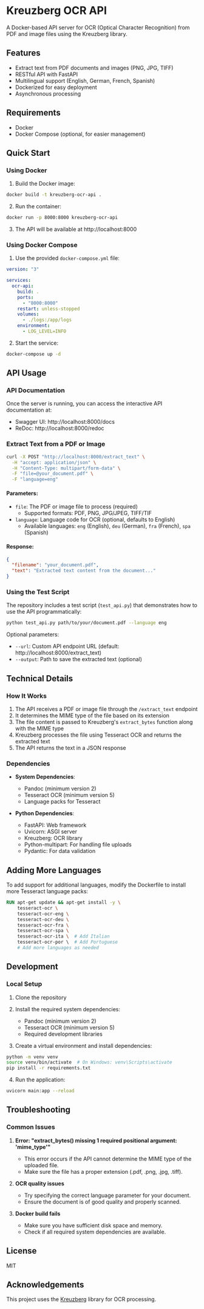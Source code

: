 # Kreuzberg OCR API

A Docker-based API server for OCR (Optical Character Recognition) from PDF and image files using the Kreuzberg library.

## Features

- Extract text from PDF documents and images (PNG, JPG, TIFF)
- RESTful API with FastAPI
- Multilingual support (English, German, French, Spanish)
- Dockerized for easy deployment
- Asynchronous processing

## Requirements

- Docker
- Docker Compose (optional, for easier management)

## Quick Start

### Using Docker

1. Build the Docker image:

```bash
docker build -t kreuzberg-ocr-api .
```

2. Run the container:

```bash
docker run -p 8000:8000 kreuzberg-ocr-api
```

3. The API will be available at http://localhost:8000

### Using Docker Compose

1. Use the provided `docker-compose.yml` file:

```yaml
version: "3"

services:
  ocr-api:
    build: .
    ports:
      - "8000:8000"
    restart: unless-stopped
    volumes:
      - ./logs:/app/logs
    environment:
      - LOG_LEVEL=INFO
```

2. Start the service:

```bash
docker-compose up -d
```

## API Usage

### API Documentation

Once the server is running, you can access the interactive API documentation at:

- Swagger UI: http://localhost:8000/docs
- ReDoc: http://localhost:8000/redoc

### Extract Text from a PDF or Image

```bash
curl -X POST "http://localhost:8000/extract_text" \
  -H "accept: application/json" \
  -H "Content-Type: multipart/form-data" \
  -F "file=@your_document.pdf" \
  -F "language=eng"
```

#### Parameters:

- `file`: The PDF or image file to process (required)
  - Supported formats: PDF, PNG, JPG/JPEG, TIFF/TIF
- `language`: Language code for OCR (optional, defaults to English)
  - Available languages: `eng` (English), `deu` (German), `fra` (French), `spa` (Spanish)

#### Response:

```json
{
  "filename": "your_document.pdf",
  "text": "Extracted text content from the document..."
}
```

### Using the Test Script

The repository includes a test script (`test_api.py`) that demonstrates how to use the API programmatically:

```bash
python test_api.py path/to/your/document.pdf --language eng
```

Optional parameters:

- `--url`: Custom API endpoint URL (default: http://localhost:8000/extract_text)
- `--output`: Path to save the extracted text (optional)

## Technical Details

### How It Works

1. The API receives a PDF or image file through the `/extract_text` endpoint
2. It determines the MIME type of the file based on its extension
3. The file content is passed to Kreuzberg's `extract_bytes` function along with the MIME type
4. Kreuzberg processes the file using Tesseract OCR and returns the extracted text
5. The API returns the text in a JSON response

### Dependencies

- **System Dependencies**:

  - Pandoc (minimum version 2)
  - Tesseract OCR (minimum version 5)
  - Language packs for Tesseract

- **Python Dependencies**:
  - FastAPI: Web framework
  - Uvicorn: ASGI server
  - Kreuzberg: OCR library
  - Python-multipart: For handling file uploads
  - Pydantic: For data validation

## Adding More Languages

To add support for additional languages, modify the Dockerfile to install more Tesseract language packs:

```dockerfile
RUN apt-get update && apt-get install -y \
    tesseract-ocr \
    tesseract-ocr-eng \
    tesseract-ocr-deu \
    tesseract-ocr-fra \
    tesseract-ocr-spa \
    tesseract-ocr-ita \  # Add Italian
    tesseract-ocr-por \  # Add Portuguese
    # Add more languages as needed
```

## Development

### Local Setup

1. Clone the repository
2. Install the required system dependencies:

   - Pandoc (minimum version 2)
   - Tesseract OCR (minimum version 5)
   - Required development libraries

3. Create a virtual environment and install dependencies:

```bash
python -m venv venv
source venv/bin/activate  # On Windows: venv\Scripts\activate
pip install -r requirements.txt
```

4. Run the application:

```bash
uvicorn main:app --reload
```

## Troubleshooting

### Common Issues

1. **Error: "extract_bytes() missing 1 required positional argument: 'mime_type'"**

   - This error occurs if the API cannot determine the MIME type of the uploaded file.
   - Make sure the file has a proper extension (.pdf, .png, .jpg, .tiff).

2. **OCR quality issues**

   - Try specifying the correct language parameter for your document.
   - Ensure the document is of good quality and properly scanned.

3. **Docker build fails**
   - Make sure you have sufficient disk space and memory.
   - Check if all required system dependencies are available.

## License

MIT

## Acknowledgements

This project uses the [Kreuzberg](https://github.com/goldziher/kreuzberg) library for OCR processing.
